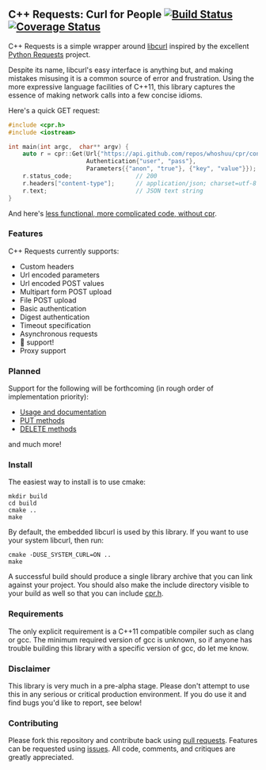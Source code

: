 ## C++ Requests: Curl for People [![Build Status](https://travis-ci.org/whoshuu/cpr.svg?branch=master)](https://travis-ci.org/whoshuu/cpr) [![Coverage Status](https://coveralls.io/repos/whoshuu/cpr/badge.svg?branch=master)](https://coveralls.io/r/whoshuu/cpr)

C++ Requests is a simple wrapper around [libcurl](http://curl.haxx.se/libcurl) inspired by the excellent [Python Requests](https://github.com/kennethreitz/requests) project.

Despite its name, libcurl's easy interface is anything but, and making mistakes misusing it is a common source of error and frustration. Using the more expressive language facilities of C++11, this library captures the essence of making network calls into a few concise idioms.

Here's a quick GET request:

```c++
#include <cpr.h>
#include <iostream>

int main(int argc,  char** argv) {
    auto r = cpr::Get(Url{"https://api.github.com/repos/whoshuu/cpr/contributors"},
                      Authentication{"user", "pass"},
                      Parameters{{"anon", "true"}, {"key", "value"}});
    r.status_code;                  // 200
    r.headers["content-type"];      // application/json; charset=utf-8
    r.text;                         // JSON text string
}
```

And here's [less functional, more complicated code, without cpr](https://gist.github.com/whoshuu/2dc858b8730079602044).

### Features

C++ Requests currently supports:

* Custom headers
* Url encoded parameters
* Url encoded POST values
* Multipart form POST upload
* File POST upload
* Basic authentication
* Digest authentication
* Timeout specification
* Asynchronous requests
* :cookie: support!
* Proxy support

### Planned

Support for the following will be forthcoming (in rough order of implementation priority):

* [Usage and documentation](https://github.com/whoshuu/cpr/issues/20)
* [PUT methods](https://github.com/whoshuu/cpr/issues/21)
* [DELETE methods](https://github.com/whoshuu/cpr/issues/22)

and much more!

### Install

The easiest way to install is to use cmake:

```shell
mkdir build
cd build
cmake ..
make
```

By default, the embedded libcurl is used by this library. If you want to use your system libcurl, then run:

```shell
cmake -DUSE_SYSTEM_CURL=ON ..
make
```

A successful build should produce a single library archive that you can link against your project. You should also make the include directory visible to your build as well so that you can include [cpr.h](https://github.com/whoshuu/cpr/blob/master/include/cpr.h).

### Requirements

The only explicit requirement is a C++11 compatible compiler such as clang or gcc. The minimum required version of gcc is unknown, so if anyone has trouble building this library with a specific version of gcc, do let me know.

### Disclaimer

This library is very much in a pre-alpha stage. Please don't attempt to use this in any serious or critical production environment. If you do use it and find bugs you'd like to report, see below!

### Contributing

Please fork this repository and contribute back using [pull requests](https://github.com/whoshuu/cpr/pulls). Features can be requested using [issues](https://github.com/whoshuu/cpr/issues). All code, comments, and critiques are greatly appreciated.
